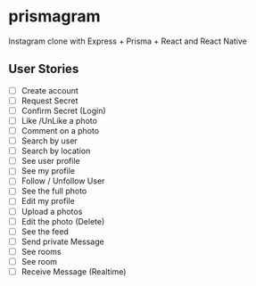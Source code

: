 # prismagram

Instagram clone with Express + Prisma + React and React Native

## User Stories

- [ ] Create account
- [ ] Request Secret
- [ ] Confirm Secret (Login)
- [ ] Like /UnLike a photo
- [ ] Comment on a photo
- [ ] Search by user
- [ ] Search by location
- [ ] See user profile
- [ ] See my profile
- [ ] Follow / Unfollow User
- [ ] See the full photo
- [ ] Edit my profile
- [ ] Upload a photos
- [ ] Edit the photo (Delete)
- [ ] See the feed
- [ ] Send private Message
- [ ] See rooms
- [ ] See room
- [ ] Receive Message (Realtime)
